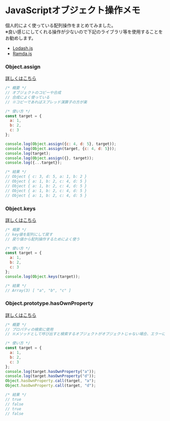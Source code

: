 # JavaScriptオブジェクト操作メモ
個人的によく使っている配列操作をまとめてみました。  
※良い感じにしてくれる操作が少ないので下記のライブラリ等を使用することをお勧めします。

* [Lodash.js](https://lodash.com/)
* [Ramda.js](https://ramdajs.com/)

### Object.assign
[詳しくはこちら](https://developer.mozilla.org/ja/docs/Web/JavaScript/Reference/Global_Objects/Object/assign)
```javascript
/* 概要 */
// オブジェクトのコピーや合成
// 合成によく使っている
// ※コピーであればスプレッド演算子の方が楽

/* 使い方 */
const target = {
  a: 1,
  b: 2,
  c: 3
};

console.log(Object.assign({c: 4, d: 5}, target));
console.log(Object.assign(target, {c: 4, d: 5}));
console.log(target);
console.log(Object.assign({}, target));
console.log({...target});

/* 結果 */
// Object { c: 3, d: 5, a: 1, b: 2 }
// Object { a: 1, b: 2, c: 4, d: 5 }
// Object { a: 1, b: 2, c: 4, d: 5 }
// Object { a: 1, b: 2, c: 4, d: 5 }
// Object { a: 1, b: 2, c: 4, d: 5 }
```

### Object.keys
[詳しくはこちら](https://developer.mozilla.org/ja/docs/Web/JavaScript/Reference/Global_Objects/Object/keys)
```javascript
/* 概要 */
// key値を配列にして戻す
// 戻り値から配列操作するためによく使う

/* 使い方 */
const target = {
  a: 1,
  b: 2,
  c: 3
};
console.log(Object.keys(target));

/* 結果 */
// Array(3) [ "a", "b", "c" ]
```

### Object.prototype.hasOwnProperty
[詳しくはこちら](https://developer.mozilla.org/ja/docs/Web/JavaScript/Reference/Global_Objects/Object/hasOwnProperty)
```javascript
/* 概要 */
// プロパティの検索に使用
// ※メソッドとして呼び出すと検索するオブジェクトがオブジェクトじゃない場合、エラーになるためcallしてあげた方が良い

/* 使い方 */
const target = {
  a: 1,
  b: 2,
  c: 3
};
console.log(target.hasOwnProperty("a"));
console.log(target.hasOwnProperty("d"));
Object.hasOwnProperty.call(target, "a");
Object.hasOwnProperty.call(target, "d");

/* 結果 */
// true
// false
// true
// false
```